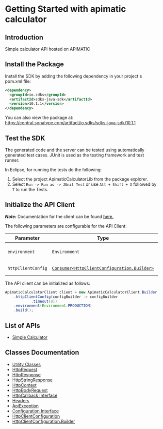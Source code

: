 
# Getting Started with apimatic calculator

## Introduction

Simple calculator API hosted on APIMATIC

## Install the Package

Install the SDK by adding the following dependency in your project's pom.xml file:

```xml
<dependency>
  <groupId>io.sdks</groupId>
  <artifactId>sdks-java-sdk</artifactId>
  <version>10.1.1</version>
</dependency>
```

You can also view the package at:
https://central.sonatype.com/artifact/io.sdks/sdks-java-sdk/10.1.1

## Test the SDK

The generated code and the server can be tested using automatically generated test cases.
JUnit is used as the testing framework and test runner.

In Eclipse, for running the tests do the following:

1. Select the project ApimaticCalculatorLib from the package explorer.
2. Select `Run -> Run as -> JUnit Test` or use `Alt + Shift + X` followed by `T` to run the Tests.

## Initialize the API Client

**_Note:_** Documentation for the client can be found [here.](https://www.github.com/Syed-Subtain/sdks-java-java-sdk/tree/10.1.1/doc/client.md)

The following parameters are configurable for the API Client:

| Parameter | Type | Description |
|  --- | --- | --- |
| `environment` | `Environment` | The API environment. <br> **Default: `Environment.PRODUCTION`** |
| `httpClientConfig` | [`Consumer<HttpClientConfiguration.Builder>`](https://www.github.com/Syed-Subtain/sdks-java-java-sdk/tree/10.1.1/doc/http-client-configuration-builder.md) | Set up Http Client Configuration instance. |

The API client can be initialized as follows:

```java
ApimaticCalculatorClient client = new ApimaticCalculatorClient.Builder()
    .httpClientConfig(configBuilder -> configBuilder
            .timeout(0))
    .environment(Environment.PRODUCTION)
    .build();
```

## List of APIs

* [Simple Calculator](https://www.github.com/Syed-Subtain/sdks-java-java-sdk/tree/10.1.1/doc/controllers/simple-calculator.md)

## Classes Documentation

* [Utility Classes](https://www.github.com/Syed-Subtain/sdks-java-java-sdk/tree/10.1.1/doc/utility-classes.md)
* [HttpRequest](https://www.github.com/Syed-Subtain/sdks-java-java-sdk/tree/10.1.1/doc/http-request.md)
* [HttpResponse](https://www.github.com/Syed-Subtain/sdks-java-java-sdk/tree/10.1.1/doc/http-response.md)
* [HttpStringResponse](https://www.github.com/Syed-Subtain/sdks-java-java-sdk/tree/10.1.1/doc/http-string-response.md)
* [HttpContext](https://www.github.com/Syed-Subtain/sdks-java-java-sdk/tree/10.1.1/doc/http-context.md)
* [HttpBodyRequest](https://www.github.com/Syed-Subtain/sdks-java-java-sdk/tree/10.1.1/doc/http-body-request.md)
* [HttpCallback Interface](https://www.github.com/Syed-Subtain/sdks-java-java-sdk/tree/10.1.1/doc/http-callback-interface.md)
* [Headers](https://www.github.com/Syed-Subtain/sdks-java-java-sdk/tree/10.1.1/doc/headers.md)
* [ApiException](https://www.github.com/Syed-Subtain/sdks-java-java-sdk/tree/10.1.1/doc/api-exception.md)
* [Configuration Interface](https://www.github.com/Syed-Subtain/sdks-java-java-sdk/tree/10.1.1/doc/configuration-interface.md)
* [HttpClientConfiguration](https://www.github.com/Syed-Subtain/sdks-java-java-sdk/tree/10.1.1/doc/http-client-configuration.md)
* [HttpClientConfiguration.Builder](https://www.github.com/Syed-Subtain/sdks-java-java-sdk/tree/10.1.1/doc/http-client-configuration-builder.md)

